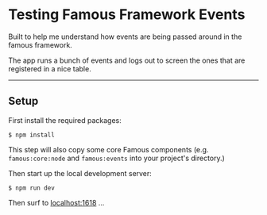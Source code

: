 # Testing Famous Framework Events

Built to help me understand how events are being passed around in the famous framework.

The app runs a bunch of events and logs out to screen the ones that are registered in a nice table.

- - - -

## Setup

First install the required packages:

    $ npm install

This step will also copy some core Famous components (e.g. `famous:core:node` and `famous:events` into your project's directory.)

Then start up the local development server:

    $ npm run dev

Then surf to [localhost:1618](http://localhost:1618) ...
